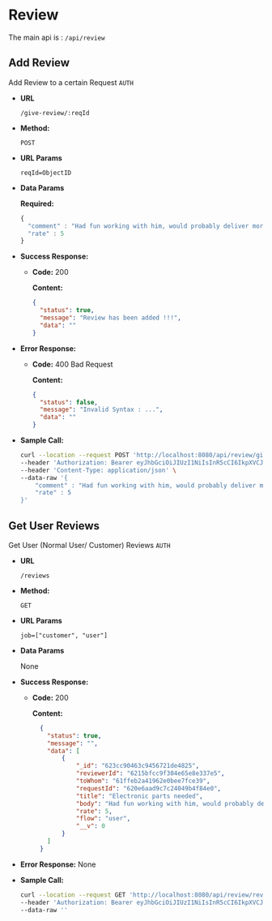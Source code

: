 # Review

The main api is : ```/api/review```
## Add Review
Add Review to a certain Request ```AUTH```

* **URL**

  ```/give-review/:reqId```

* **Method:**

    `POST`
  
*  **URL Params**

    ```reqId=ObjectID```

* **Data Params**

    **Required:**

    ```javascript
    {
      "comment" : "Had fun working with him, would probably deliver more things",
      "rate" : 5
    }
* **Success Response:**

  * **Code:** 200 <br />

    **Content:**     

    ```json
    {
      "status": true,
      "message": "Review has been added !!!",
      "data": ""
    }
* **Error Response:**

  * **Code:** 400 Bad Request<br />

    **Content:**     

    ```json
    {
      "status": false,
      "message": "Invalid Syntax : ...",
      "data": ""
    }

* **Sample Call:**

  ```bash
  curl --location --request POST 'http://localhost:8080/api/review/give-review/620e6aad9c7c24049b4f84e0' \
  --header 'Authorization: Bearer eyJhbGciOiJIUzI1NiIsInR5cCI6IkpXVCJ9.eyJfaWQiOiI2MWZmZWIyYTQxOTYyZTBiZWU3ZmNlMzkiLCJpYXQiOjE2NDgxNTA5ODJ9.yQBJW6j887PgqiWFUYtqmZ6weCyN7UMRUjttCEx3SF8' \
  --header 'Content-Type: application/json' \
  --data-raw '{
      "comment" : "Had fun working with him, would probably deliver more things",
      "rate" : 5
  }'
  ```

## Get User Reviews
Get User (Normal User/ Customer) Reviews ```AUTH```

* **URL**

  ```/reviews```

* **Method:**

    `GET`
  
*  **URL Params**

    ```job=["customer", "user"]```

* **Data Params**

  None

* **Success Response:**

  * **Code:** 200 <br />

    **Content:**     

    ```json
      {
        "status": true,
        "message": "",
        "data": [
            {
                "_id": "623cc90463c9456721de4825",
                "reviewerId": "6215bfcc9f304e65e8e337e5",
                "toWhom": "61ffeb2a41962e0bee7fce39",
                "requestId": "620e6aad9c7c24049b4f84e0",
                "title": "Electronic parts needed",
                "body": "Had fun working with him, would probably deliver more things",
                "rate": 5,
                "flow": "user",
                "__v": 0
            }
        ]
      }
* **Error Response:**
    None

* **Sample Call:**

  ```bash
  curl --location --request GET 'http://localhost:8080/api/review/reviews?job=user' \
  --header 'Authorization: Bearer eyJhbGciOiJIUzI1NiIsInR5cCI6IkpXVCJ9.eyJfaWQiOiI2MWZmZWIyYTQxOTYyZTBiZWU3ZmNlMzkiLCJpYXQiOjE2NDgxNTA5ODJ9.yQBJW6j887PgqiWFUYtqmZ6weCyN7UMRUjttCEx3SF8' \
  --data-raw ''
  ```